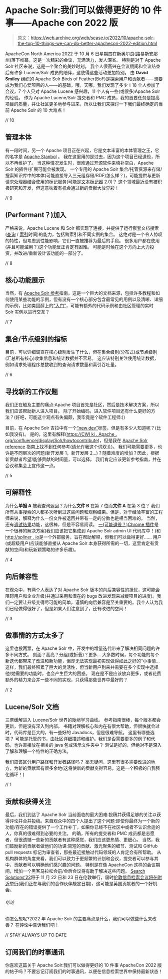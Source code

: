 # Apache Solr:我们可以做得更好的 10 件事——Apache con 2022 版

> 原文：<https://web.archive.org/web/sease.io/2022/10/apache-solr-the-top-10-things-we-can-do-better-apachecon-2022-edition.html>

ApacheCon North America 2022 于 10 月 6 日星期四在新奥尔良(路易斯安那州)落下帷幕，这是一次精彩的会议，充满活力，发人深省。
特别是对于 Apache Solr 社区来说，这是一个聚会的美妙时刻。
我个人很高兴在会议期间和会议结束后有许多 Lucene/Solr 成员的陪伴，这使得这些活动更加特别。
由 **David Smiley** 组织的 Apache Solr Birds of Feather(BoF)是探索用户和贡献者——想要成为我们心爱项目的人——的基础，哦，天哪，我们发现了多少！18 个人参加了会议，7 个人只对 Apache Lucene 感兴趣，11 个人有一些(或很多)Apache Solr 的经验。
作为 Apache Lucene/Solr 提交者和 PMC 成员，我的首要任务是提高项目的质量，并让社区更多地参与进来，所以让我们来探讨一下我们最终确定的当前 Apache Solr 的 10 大难点！

// 10

## 管理本体

有一段时间，另一个 Apache 项目正在兴起，它是文本丰富的本体管理之王，它的名字是 [Apache Stanbol](https://web.archive.org/web/20221130070345/https://stanbol.apache.org/) 。
我在这里用的是过去，因为这个项目已经退役，所以不再维护了。
当这种情况发生时，很难通过开源软件来填补空白，Apache Solr 的插件/扩展可能会被发现。
一个专用的 Apache Solr 集合/托管资源来存储/搜索知识库中的本体(可能直接导入三元组存储/RDF)怎么样？)，可能提供与更新请求处理器结合使用的标记服务(可能是[文本标记器](https://web.archive.org/web/20221130070345/https://solr.apache.org/guide/solr/latest/query-guide/tagger-handler.html) 2.0)？
这个领域最近没有被积极研究和开发，但这意味着有机会通过新的贡献大放异彩！

// 9

## (Performant？)加入

严格来说，Apache Lucene 和 Solr 都实现了连接，并提供了运行嵌套文档搜索([查询](https://web.archive.org/web/20221130070345/https://solr.apache.org/guide/solr/latest/query-guide/join-query-parser.html) / [索引](https://web.archive.org/web/20221130070345/https://solr.apache.org/guide/solr/latest/query-guide/block-join-query-parser.html)时间)的能力，包括跨索引和不同实例的集合。
这绝对是一个令人惊叹的特性，但考虑到性能影响，它们一直被推荐为最后的手段。
很多用户都在使用(并且可能滥用？)这个功能反正肯定有困难。
可能是时候在这个方向上大力投资，并改进/重新设计该功能的一部分了。

// 8

## 核心功能展示

当然，有 [Apache Solr 参考](https://web.archive.org/web/20221130070345/https://solr.apache.org/guide/solr/latest/)指南，这是一个巨大的文档来源，包括许多教程和如何使用某些功能的示例，但有没有一个核心部分包含最常见的用例以及清晰、详细的示例，比如类固醇上的[“入门”](https://web.archive.org/web/20221130070345/https://solr.apache.org/guide/solr/latest/getting-started/introduction.html)，可能有额外的代码示例和由社区管理的实时 Solr 实例以进行交互？

// 7

## 集合/节点级别的指标

目前，可以详细调查在核心级别发生了什么，但在集合级别(分布式)或节点级别(汇总所有核心)收集信息和统计数据并不容易。
这应该特别关注使用统计数据，例如请求处理程序总数收到的查询请求数量和索引吞吐量。

// 6

## 寻找新的工作议题

我们正在触及主要的痛点:Apache 项目首先是社区，然后是技术解决方案，所以我们应该帮助新人进入项目。
除了开始编码，进入软件项目还有什么更好的方法？(好吧，可能这个观点有失偏颇，我毕竟是个软件工程师:))

目前，在 Apache Solr 吉拉中有一个[“new dev”](https://web.archive.org/web/20221130070345/https://s.apache.org/newdevsolr)标签，但是有多少人知道呢？(比如我没有)。
是的，这里有解释([https://CWI ki . Apache . org/confluence/display/Solr/howtocontribute](https://web.archive.org/web/20221130070345/https://cwiki.apache.org/confluence/display/solr/howtocontribute))，但是我在 [Apache Solr reference](https://web.archive.org/web/20221130070345/https://solr.apache.org/guide/solr/latest/) 指南上找不到任何参考(请允许我这个词双关)。
我们可能需要更多，也许是不同层次的问题(新开发层 1，新开发层 2…)？随着难度的增加？因此，根据新贡献者希望/能够贡献的时间量，可以选择。
我们肯定应该更新参考指南，并在会议和集会上宣传这一点。

// 5

## 可解释性

为什么**单据 A** 被我查询返回？为什么**文件 B** 在第 7 位而**文件 A** 在第 3 位？
我们所有从事搜索的人都多次听到过这些问题和观察结果。但是，对于经验丰富的工程师来说，解释为什么一份文件被退回并带有一定的分数也是相当困难的。
当然，还有[调试结果](https://web.archive.org/web/20221130070345/https://solr.apache.org/guide/solr/latest/query-guide/common-query-parameters.html#debug-parameter)功能，这很棒，但是不容易阅读。
[一(可能退役？)Chrome 插件](https://web.archive.org/web/20221130070345/https://www.linkedin.com/pulse/debugging-solr-queries-using-chrome-extension-leonardo-foderaro/)是一个很棒的解决方案(我们应该把它集成到 Apache Solr admin UI 代码库中！)和[http://spliner . io](https://web.archive.org/web/20221130070345/http://splainer.io/)是一个外部服务，旨在帮助解释，但我们可以做得更好……
用户(或超级用户)应该能够直接从 Apache Solr 本身获得所需的一切，这里肯定有贡献的空间(和玩新颖策略的许多乐趣)。

// 4

## 向后兼容性

在观众中，有两个人表达了对 Apache Solr 版本的向后兼容性的担忧，这可能会阻碍用户和企业升级(并通过采用和潜在的 bugs 改进发现来减缓项目的进度)。我们一定要让升级变得尽可能的简单，谨慎的向后兼容是至关重要的。我个人认为我们已经做得很好了，但是如果人们注意到了，还有改进的空间！

// 3

## 做事情的方式太多了

这里也投两票，在 Apache Solr 中，开发中的增量迭代带来了解决相同问题的许多不同方式。
刻面？高亮？分组(或折叠)？更多…
大多数时候，每个功能的每个新迭代都带来了改进和新功能，但却无法实现最初实现做得如此之好的“小事情…
这样，我们最终积累了巨大的灵活性，但当新用户到来并需要在多个实现中选择他/她需要的功能时，也会产生巨大的困惑。
现在是不是应该放弃更多，或者花费额外的精力来合并一些不同的实现，只获得那些世界中最好的？

// 2

## Lucene/Solr 文档

三票缓解进入 Lucene/Solr 世界的陡峭学习曲线。
参考指南很棒，每个版本都会更新，但是没有深入到内部。
书籍对理解核心和内在有很大帮助，但很快就会过时。代码库是巨大的，有一些好的 Javadocs，但是很难导航。
这里有哪些选项？
可能是托管的书，由社区详细描述和维护。我们是否需要更多的例子和代码，也许直接放在相关的 java 包或演示文件夹中？
测试是好的，但绝对不是深入了解和理解一个特性的正确方法。

我们应该区分用户路径和开发者路径吗？
毫无疑问，这里有很多需要改进的地方，为新的贡献留有很多余地(这将使新的贡献变得容易，这是一个积极的自我强化循环！)

// 1

## 贡献和获得关注

最后，我们到达了 Apache Solr 当前面临的最大困难:投稿并获得足够的关注以获得评论并合并投稿。来自观众中的四个人提出了这个问题:即使你最终为一个新的功能/存在的错误提供了一个工作补丁，如果你已经不在社区中或者不认识合适的人，你真的很难得到必要的关注。
的确，所有的提交者和 PMC 成员都是志愿者，但很遗憾一些新的贡献者有这种感觉，我们应该更热情、更细心。
当然，我们鼓励新的贡献者做他们的功课:简短的贡献、激光聚焦的细节、测试和 GitHub pull requests 标记为审查者，那些最近接触过代码领域的人肯定会有所帮助。
从机构群体的角度来看，我们可以致力于更频繁的计划和会议，提交者可以参与其中，贡献者可以明确他们感兴趣的问题。
特别是在像 ApacheCon 这样的会议期间，增加一个黑客马拉松会前/会后会议将有助于解决这些问题。
[Search Solutions’22](https://web.archive.org/web/20221130070345/https://www.bcs.org/membership-and-registrations/member-communities/information-retrieval-specialist-group/conferences-and-events/search-solutions/search-solutions-2022/)将于 11 月 22 日和 23 日在伦敦举行，届时[伦敦信息检索会议将在附近举行](https://web.archive.org/web/20221130070345/https://www.meetup.com/it-IT/London-Information-Retrieval-Meetup-Group/)(我们正在与我们的合作伙伴敲定日期)，这可能是英国贡献者的一个好机会。

###### 结论

你怎么想呢?2022 年 Apache Solr 的主要痛点是什么，我们可以做些什么来改善？
在评论中告诉我们吧！

// STAY ALWAYS UP TO DATE

## 订阅我们的时事通讯

你喜欢这篇关于 Apache Solr:我们可以做得更好的 10 件事 ApacheCon 2022 版的帖子吗？不要忘记订阅我们的时事通讯，以便在信息检索世界中保持最新状态！